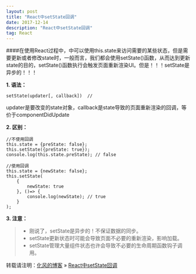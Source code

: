 ```yaml
---
layout: post
title: "React中setState回调"
date: 2017-12-14
description: "React中setState回调"
tag: React
---
```


﻿####在使用React过程中，中可以使用this.state来访问需要的某些状态，但是需要更新或者修改state时，一般而言，我们都会使用setState()函数，从而达到更新state的目的，setState()函数执行会触发页面重新渲染UI。但是！！！setState是异步的！！！

**1. 语法：**
```
setState(updater[, callback])  //
```
updater是要改变的state对象，callback是state导致的页面重新渲染的回调，等价于componentDidUpdate

**2. 区别：**

```
//不使用回调
this.state = {preState: false};
this.setState({preState: true});
console.log(this.state.preState); // false

//使用回调
this.state = {newState: false};
this.setState(
	{
		newState: true
	}, ()=> {
	    console.log(newState); // true
	}
);
```

**3. 注意：**

>  - 刚说了，setState是异步的！不保证数据的同步。
>  - setState更新状态时可能会导致页面不必要的重新渲染，影响加载。
>  - setState管理大量组件状态也许会导致不必要的生命周期函数钩子调用。

转载请注明：[化风的博客](http://ChhXin.github.io) » [React中setState回调](/2017/12/React中setState回调/)  
